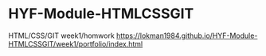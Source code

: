 # HYF-Module-HTMLCSSGIT
HTML/CSS/GIT
week1/homwork
https://lokman1984.github.io/HYF-Module-HTMLCSSGIT/week1/portfolio/index.html
